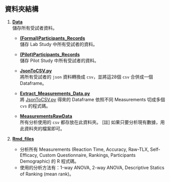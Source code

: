 ## 資料夾結構

1. **[Data](./Data)**  
   儲存所有受試者資料。

      - **[(Formal)Participants_Records](./Data/%28Formal%29Participants_Records)**   
      儲存 Lab Study 中所有受試者的資料。

      - **[(Pilot)Participants_Records](./Data/%28Pilot%29Participants_Records)**   
      儲存 Pilot Study 中所有受試者的資料。

      - **[JsonToCSV.py](./Data/JsonToCSV.py)**   
      將所有受試者的 `json` 資料轉換成 `csv`，並將這28個 `csv` 合併成一個 Dataframe。

      - **[Extract_Measurements_Data.py](./Data/Extract_Measurements_Data.py)**   
      將 [JsonToCSV.py](./Data/JsonToCSV.py) 得來的 Dataframe 依照不同 Measurements 切成多個 `cvs` 的程式碼。

      - **[MeasurementsRawData](./Data/MeasurementsRawData)**   
        所有分析使用的 `csv` 都存放在此資料夾。
        [註] 如果只要分析現有數據，用此資料夾的檔案即可。

   
2. **[Rmd_files](./Rmd_files)**  
   - 分析所有 Measurements (Reaction Time, Accuracy, Raw-TLX, Self-Efficacy, Custom Questionnaire,
Rankings, Participants Demographic) 的 R 程式碼。   
   - 使用的分析方法有：1-way ANOVA, 2-way ANOVA, Descriptive Statics of Ranking (mean rank)。
